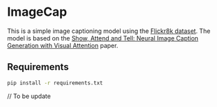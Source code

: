 # ImageCap

This is a simple image captioning model using the [Flickr8k dataset](https://forms.illinois.edu/sec/1713398). The model
is based on the [Show, Attend and Tell: Neural Image Caption Generation with Visual Attention](https://arxiv.org/abs/1502.03044) paper.

## Requirements

```bash
pip install -r requirements.txt
```

// To be update
